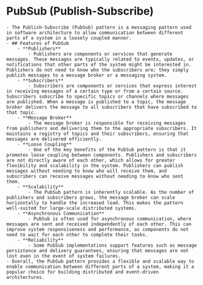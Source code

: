 # PubSub (Publish-Subscribe)
	- The Publish-Subscribe (PubSub) pattern is a messaging pattern used in software architecture to allow communication between different parts of a system in a loosely coupled manner.
	- ## Features of PubSub
		- **Publishers**
			- Publishers are components or services that generate messages. These messages are typically related to events, updates, or notifications that other parts of the system might be interested in. Publishers do not need to know who the subscribers are; they simply publish messages to a message broker or a messaging system.
		- **Subscribers**
			- Subscribers are components or services that express interest in receiving messages of a certain type or from a certain source. Subscribers subscribe to specific topics or channels where messages are published. When a message is published to a topic, the message broker delivers the message to all subscribers that have subscribed to that topic.
		- **Message Broker**
			- The message broker is responsible for receiving messages from publishers and delivering them to the appropriate subscribers. It maintains a registry of topics and their subscribers, ensuring that messages are delivered efficiently.
		- **Loose Coupling**
			- One of the key benefits of the PubSub pattern is that it promotes loose coupling between components. Publishers and subscribers are not directly aware of each other, which allows for greater flexibility and scalability in the system. Publishers can publish messages without needing to know who will receive them, and subscribers can receive messages without needing to know who sent them.
		- **Scalability**
			- The PubSub pattern is inherently scalable. As the number of publishers and subscribers grows, the message broker can scale horizontally to handle the increased load. This makes the pattern well-suited for large-scale distributed systems.
		- **Asynchronous Communication**
			- PubSub is often used for asynchronous communication, where messages are sent and received independently of each other. This can improve system responsiveness and performance, as components do not need to wait for each other to complete their tasks.
		- **Reliability**
			- Some PubSub implementations support features such as message persistence and delivery guarantees, ensuring that messages are not lost even in the event of system failures.
	- Overall, the PubSub pattern provides a flexible and scalable way to enable communication between different parts of a system, making it a popular choice for building distributed and event-driven architectures.
